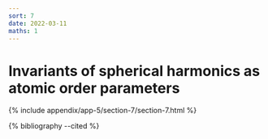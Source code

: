 ```yaml
---
sort: 7
date: 2022-03-11
maths: 1
---
```


# Invariants of spherical harmonics as atomic order parameters

{% include appendix/app-5/section-7/section-7.html %}

{% bibliography --cited %}
